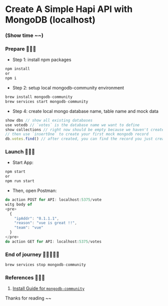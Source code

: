 # Create A Simple Hapi API with MongoDB (localhost)

### (Show time ~~) ###


### Prepare 📝📝📝

- Step 1: install npm packages

```js
npm install
or
npm i
```

- Step 2: setup local mongodb-community environment

```js
brew install mongodb-community
brew services start mongodb-community
```

- Step 4: create local mongo database name, table name and mock data 

```js
show dbs // show all existing databases
use votedb // `votes` is the database name we want to define
show collections // right now should be empty because we haven't create table and data yet
// then use `insertOne` to create your first mock mongodb record
db.votes.find() // after created, you can find the record you just created
```

### Launch 🚀🚀🚀

- Start App:

```js
npm start
or
npm run start
```

- Then, open Postman:

```js
do action POST for API: localhost:5375/vote
witg body of 
<pre>
  {
    "ipAddr": "0.1.1.1",
    "reason": "vue is great !!",
    "team": "vue"
  }
</pre>
do action GET for API: localhost:5375/votes
```


### End of journey 🏃‍♂️🏃‍♀️👟
```js
brew services stop mongodb-community
```

### References 👊👊👊
1. <a href="https://docs.mongodb.com/manual/tutorial/install-mongodb-on-os-x/" target="_blank">Install Guide for `mongodb-community`</a>


Thanks for reading ~~

